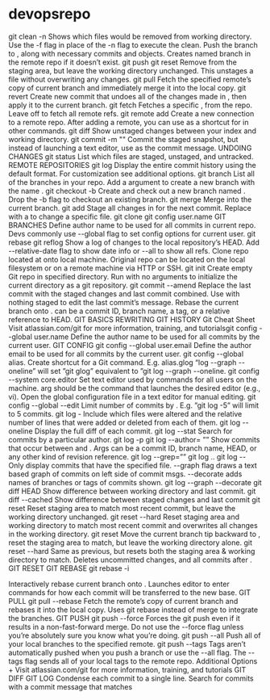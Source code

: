 # devopsrepo
git clean -n Shows which files would be removed from working directory.
Use the -f flag in place of the -n flag to execute the clean.
Push the branch to <remote>, along with necessary commits and 
objects. Creates named branch in the remote repo if it doesn’t exist.
git push 
<remote> <branch>
git reset <file> Remove <file> from the staging area, but leave the working directory 
unchanged. This unstages a file without overwriting any changes. git pull <remote> Fetch the specified remote’s copy of current branch and 
immediately merge it into the local copy.
git revert 
<commit>
Create new commit that undoes all of the changes made in 
<commit>, then apply it to the current branch.
git fetch 
<remote> <branch>
Fetches a specific <branch>, from the repo. Leave off <branch>
to fetch all remote refs.
git remote add 
<name> <url>
Create a new connection to a remote repo. After adding a remote, 
you can use <name> as a shortcut for <url> in other commands.
git diff Show unstaged changes between your index and 
working directory.
git commit -m 
"<message>"
Commit the staged snapshot, but instead of launching 
a text editor, use <message> as the commit message.
UNDOING CHANGES
git status List which files are staged, unstaged, and untracked.
REMOTE REPOSITORIES
git log Display the entire commit history using the default format. 
For customization see additional options.
git branch List all of the branches in your repo. Add a <branch> argument to 
create a new branch with the name <branch>.
git checkout -b 
<branch>
Create and check out a new branch named <branch>.
Drop the -b flag to checkout an existing branch.
git merge <branch> Merge <branch> into the current branch.
git add 
<directory>
Stage all changes in <directory> for the next commit. 
Replace <directory> with a <file> to change a specific file.
git clone <repo>
git config 
user.name <name>
GIT BRANCHES
Define author name to be used for all commits in current repo. Devs 
commonly use --global flag to set config options for current user.
git rebase <base>
git reflog Show a log of changes to the local repository’s HEAD.
Add --relative-date flag to show date info or --all to show all refs.
Clone repo located at <repo> onto local machine. Original repo can be 
located on the local filesystem or on a remote machine via HTTP or SSH.
git init
<directory>
Create empty Git repo in specified directory. Run with no 
arguments to initialize the current directory as a git repository.
git commit 
--amend
Replace the last commit with the staged changes and last commit 
combined. Use with nothing staged to edit the last commit’s message.
Rebase the current branch onto <base>. <base> can be a commit ID, 
branch name, a tag, or a relative reference to HEAD.
GIT BASICS REWRITING GIT HISTORY
Git Cheat Sheet
Visit atlassian.com/git for more information, training, and tutorialsgit config --global 
user.name <name> Define the author name to be used for all commits by the current user.
GIT CONFIG
git config --global 
user.email <email> Define the author email to be used for all commits by the current user.
git config --global 
alias. <alias-name> 
<git-command>
Create shortcut for a Git command. E.g. alias.glog “log --graph
--oneline” will set ”git glog” equivalent to ”git log --graph --oneline.
git config --system 
core.editor <editor>
Set text editor used by commands for all users on the machine. <editor>
arg should be the command that launches the desired editor (e.g., vi).
Open the global configuration file in a text editor for manual editing. git config 
--global --edit
Limit number of commits by <limit>.
E.g. ”git log -5” will limit to 5 commits. git log -<limit>
Include which files were altered and the relative number of 
lines that were added or deleted from each of them.
git log --oneline
Display the full diff of each commit.
git log --stat
Search for commits by a particular author.
git log -p
git log --author=
”<pattern>”
Show commits that occur between <since> and <until>. Args can be a 
commit ID, branch name, HEAD, or any other kind of revision reference.
git log 
--grep=”<pattern>”
git log 
<since>..<until>
git log -- <file> Only display commits that have the specified file.
--graph flag draws a text based graph of commits on left side of commit 
msgs. --decorate adds names of branches or tags of commits shown.
git log --graph 
--decorate
git diff HEAD Show difference between working directory and last commit.
git diff --cached Show difference between staged changes and last commit
git reset Reset staging area to match most recent commit, 
but leave the working directory unchanged.
git reset --hard Reset staging area and working directory to match most recent 
commit and overwrites all changes in the working directory.
git reset <commit> Move the current branch tip backward to <commit>, reset the 
staging area to match, but leave the working directory alone.
git reset --hard
<commit>
Same as previous, but resets both the staging area & working directory to 
match. Deletes uncommitted changes, and all commits after <commit>.
GIT RESET
GIT REBASE
git rebase -i 
<base>
Interactively rebase current branch onto <base>. Launches editor to enter 
commands for how each commit will be transferred to the new base.
GIT PULL
git pull --rebase 
<remote>
Fetch the remote’s copy of current branch and rebases it into the local
copy. Uses git rebase instead of merge to integrate the branches.
GIT PUSH
git push <remote> 
--force
Forces the git push even if it results in a non-fast-forward merge. Do not use 
the --force flag unless you’re absolutely sure you know what you’re doing.
git push <remote> 
--all Push all of your local branches to the specified remote.
git push <remote> 
--tags
Tags aren’t automatically pushed when you push a branch or use the
--all flag. The --tags flag sends all of your local tags to the remote repo.
Additional Options +
Visit atlassian.com/git for more information, training, and tutorials
GIT DIFF
GIT LOG
Condense each commit to a single line.
Search for commits with a commit message that 
matches <pattern>
